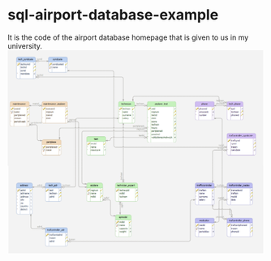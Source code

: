 # sql-airport-database-example
It is the code of the airport database homepage that is given to us in my university.
![image](https://github.com/oguzkaganeren/sql-airport-database-example/blob/master/erdiagram.png)
